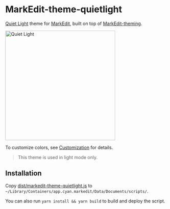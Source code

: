 # MarkEdit-theme-quietlight

[Quiet Light](https://uiwjs.github.io/react-codemirror/#/theme/data/quietlight) theme for [MarkEdit](https://github.com/MarkEdit-app/MarkEdit), built on top of [MarkEdit-theming](https://github.com/MarkEdit-app/MarkEdit-theming).

<img width="344" title="Quiet Light" src="https://github.com/user-attachments/assets/872f8d5c-30c3-4726-9801-90ad9e75508c" /><br>

To customize colors, see [Customization](https://github.com/MarkEdit-app/MarkEdit-theming/wiki#customization) for details.

> This theme is used in light mode only.

## Installation

Copy [dist/markedit-theme-quietlight.js](dist/markedit-theme-quietlight.js) to `~/Library/Containers/app.cyan.markedit/Data/Documents/scripts/`.

You can also run `yarn install && yarn build` to build and deploy the script.
